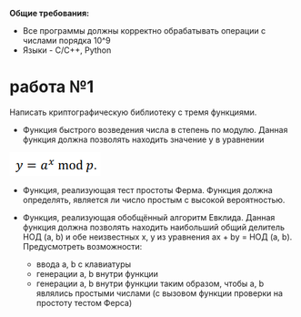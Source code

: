 **Общие требования:**
- Все программы должны корректно обрабатывать операции с числами порядка 10^9
- Языки - C/C++, Python

# работа №1

Написать криптографическую библиотеку с тремя функциями.
- Функция быстрого возведения числа в степень по модулю. Данная
функция должна позволять находить значение y в уравнении

![p1](img/capture_20250902164202110(1).bmp)

- Функция, реализующая тест простоты Ферма. Функция должна
определять, является ли число простым с высокой вероятностью.

- Функция, реализующая обобщённый алгоритм Евклида. Данная
функция должна позволять находить наибольший общий делитель
НОД (a, b) и обе неизвестных x, y из уравнения ax + by = НОД (a, b).
Предусмотреть возможности:
    - ввода a, b с клавиатуры
    - генерации a, b внутри функции
    - генерации a, b внутри функции таким образом, чтобы a, b являлись простыми числами (с вызовом функции проверки на простоту тестом Ферса)